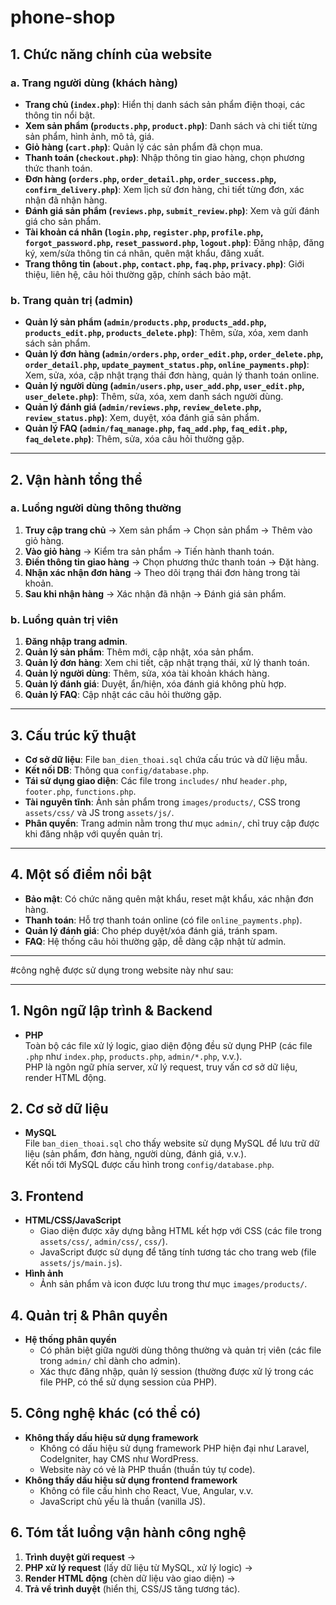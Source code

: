 # phone-shop
## 1. Chức năng chính của website
### a. Trang người dùng (khách hàng)
- **Trang chủ (`index.php`)**: Hiển thị danh sách sản phẩm điện thoại, các thông tin nổi bật.
- **Xem sản phẩm (`products.php`, `product.php`)**: Danh sách và chi tiết từng sản phẩm, hình ảnh, mô tả, giá.
- **Giỏ hàng (`cart.php`)**: Quản lý các sản phẩm đã chọn mua.
- **Thanh toán (`checkout.php`)**: Nhập thông tin giao hàng, chọn phương thức thanh toán.
- **Đơn hàng (`orders.php`, `order_detail.php`, `order_success.php`, `confirm_delivery.php`)**: Xem lịch sử đơn hàng, chi tiết từng đơn, xác nhận đã nhận hàng.
- **Đánh giá sản phẩm (`reviews.php`, `submit_review.php`)**: Xem và gửi đánh giá cho sản phẩm.
- **Tài khoản cá nhân (`login.php`, `register.php`, `profile.php`, `forgot_password.php`, `reset_password.php`, `logout.php`)**: Đăng nhập, đăng ký, xem/sửa thông tin cá nhân, quên mật khẩu, đăng xuất.
- **Trang thông tin (`about.php`, `contact.php`, `faq.php`, `privacy.php`)**: Giới thiệu, liên hệ, câu hỏi thường gặp, chính sách bảo mật.
### b. Trang quản trị (admin)
- **Quản lý sản phẩm (`admin/products.php`, `products_add.php`, `products_edit.php`, `products_delete.php`)**: Thêm, sửa, xóa, xem danh sách sản phẩm.
- **Quản lý đơn hàng (`admin/orders.php`, `order_edit.php`, `order_delete.php`, `order_detail.php`, `update_payment_status.php`, `online_payments.php`)**: Xem, sửa, xóa, cập nhật trạng thái đơn hàng, quản lý thanh toán online.
- **Quản lý người dùng (`admin/users.php`, `user_add.php`, `user_edit.php`, `user_delete.php`)**: Thêm, sửa, xóa, xem danh sách người dùng.
- **Quản lý đánh giá (`admin/reviews.php`, `review_delete.php`, `review_status.php`)**: Xem, duyệt, xóa đánh giá sản phẩm.
- **Quản lý FAQ (`admin/faq_manage.php`, `faq_add.php`, `faq_edit.php`, `faq_delete.php`)**: Thêm, sửa, xóa câu hỏi thường gặp.

---

## 2. Vận hành tổng thể

### a. Luồng người dùng thông thường
1. **Truy cập trang chủ** → Xem sản phẩm → Chọn sản phẩm → Thêm vào giỏ hàng.
2. **Vào giỏ hàng** → Kiểm tra sản phẩm → Tiến hành thanh toán.
3. **Điền thông tin giao hàng** → Chọn phương thức thanh toán → Đặt hàng.
4. **Nhận xác nhận đơn hàng** → Theo dõi trạng thái đơn hàng trong tài khoản.
5. **Sau khi nhận hàng** → Xác nhận đã nhận → Đánh giá sản phẩm.

### b. Luồng quản trị viên
1. **Đăng nhập trang admin**.
2. **Quản lý sản phẩm**: Thêm mới, cập nhật, xóa sản phẩm.
3. **Quản lý đơn hàng**: Xem chi tiết, cập nhật trạng thái, xử lý thanh toán.
4. **Quản lý người dùng**: Thêm, sửa, xóa tài khoản khách hàng.
5. **Quản lý đánh giá**: Duyệt, ẩn/hiện, xóa đánh giá không phù hợp.
6. **Quản lý FAQ**: Cập nhật các câu hỏi thường gặp.

---

## 3. Cấu trúc kỹ thuật

- **Cơ sở dữ liệu**: File `ban_dien_thoai.sql` chứa cấu trúc và dữ liệu mẫu.
- **Kết nối DB**: Thông qua `config/database.php`.
- **Tái sử dụng giao diện**: Các file trong `includes/` như `header.php`, `footer.php`, `functions.php`.
- **Tài nguyên tĩnh**: Ảnh sản phẩm trong `images/products/`, CSS trong `assets/css/` và JS trong `assets/js/`.
- **Phân quyền**: Trang admin nằm trong thư mục `admin/`, chỉ truy cập được khi đăng nhập với quyền quản trị.

---

## 4. Một số điểm nổi bật

- **Bảo mật**: Có chức năng quên mật khẩu, reset mật khẩu, xác nhận đơn hàng.
- **Thanh toán**: Hỗ trợ thanh toán online (có file `online_payments.php`).
- **Quản lý đánh giá**: Cho phép duyệt/xóa đánh giá, tránh spam.
- **FAQ**: Hệ thống câu hỏi thường gặp, dễ dàng cập nhật từ admin.

---
#công nghệ được sử dụng trong website này như sau:

---

## 1. Ngôn ngữ lập trình & Backend

- **PHP**  
  Toàn bộ các file xử lý logic, giao diện động đều sử dụng PHP (các file `.php` như `index.php`, `products.php`, `admin/*.php`, v.v.).  
  PHP là ngôn ngữ phía server, xử lý request, truy vấn cơ sở dữ liệu, render HTML động.
## 2. Cơ sở dữ liệu
- **MySQL**  
  File `ban_dien_thoai.sql` cho thấy website sử dụng MySQL để lưu trữ dữ liệu (sản phẩm, đơn hàng, người dùng, đánh giá, v.v.).  
  Kết nối tới MySQL được cấu hình trong `config/database.php`.
## 3. Frontend
- **HTML/CSS/JavaScript**  
  - Giao diện được xây dựng bằng HTML kết hợp với CSS (các file trong `assets/css/`, `admin/css/`, `css/`).
  - JavaScript được sử dụng để tăng tính tương tác cho trang web (file `assets/js/main.js`).
- **Hình ảnh**  
  - Ảnh sản phẩm và icon được lưu trong thư mục `images/products/`.
## 4. Quản trị & Phân quyền
- **Hệ thống phân quyền**  
  - Có phân biệt giữa người dùng thông thường và quản trị viên (các file trong `admin/` chỉ dành cho admin).
  - Xác thực đăng nhập, quản lý session (thường được xử lý trong các file PHP, có thể sử dụng session của PHP).
## 5. Công nghệ khác (có thể có)
- **Không thấy dấu hiệu sử dụng framework**  
  - Không có dấu hiệu sử dụng framework PHP hiện đại như Laravel, CodeIgniter, hay CMS như WordPress.  
  - Website này có vẻ là PHP thuần (thuần túy tự code).
- **Không thấy dấu hiệu sử dụng frontend framework**  
  - Không có file cấu hình cho React, Vue, Angular, v.v.  
  - JavaScript chủ yếu là thuần (vanilla JS).
## 6. Tóm tắt luồng vận hành công nghệ
1. **Trình duyệt gửi request** →  
2. **PHP xử lý request** (lấy dữ liệu từ MySQL, xử lý logic) →  
3. **Render HTML động** (chèn dữ liệu vào giao diện) →  
4. **Trả về trình duyệt** (hiển thị, CSS/JS tăng tương tác).
